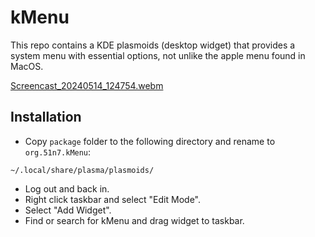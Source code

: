 # kMenu

This repo contains a KDE plasmoids (desktop widget) that provides a system menu with essential options, not unlike the apple menu found in MacOS.

<!-- [Screencast_20240514_125254.webm](https://github.com/51n7/kMenu/assets/2657818/75f5734b-7096-4514-9f8e-fca4a5090072) -->

[Screencast_20240514_124754.webm](https://github.com/51n7/kMenu/assets/2657818/352b3f6c-5445-4fc8-8224-d94477d253f7)

## Installation

- Copy `package` folder to the following directory and rename to `org.51n7.kMenu`:

```
~/.local/share/plasma/plasmoids/
```

- Log out and back in.
- Right click taskbar and select "Edit Mode".
- Select "Add Widget".
- Find or search for kMenu and drag widget to taskbar.


